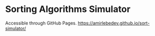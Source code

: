 # Sorting Algorithms Simulator

Accessible through GitHub Pages. https://amirlebedev.github.io/sort-simulator/
